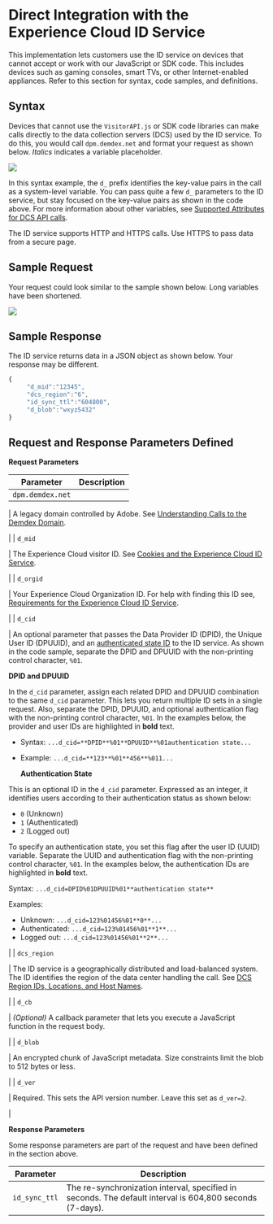 # Direct Integration with the Experience Cloud ID Service

This implementation lets customers use the ID service on devices that cannot accept or work with our JavaScript or SDK code. This includes devices such as gaming consoles, smart TVs, or other Internet-enabled appliances. Refer to this section for syntax, code samples, and definitions.

## Syntax

Devices that cannot use the `VisitorAPI.js` or SDK code libraries can make calls directly to the data collection servers \(DCS\) used by the ID service. To do this, you would call `dpm.demdex.net` and format your request as shown below. *Italics* indicates a variable placeholder.

 ![](images/directSyntax.png) 

In this syntax example, the `d_` prefix identifies the key-value pairs in the call as a system-level variable. You can pass quite a few `d_` parameters to the ID service, but stay focused on the key-value pairs as shown in the code above. For more information about other variables, see [Supported Attributes for DCS API calls](https://marketing.adobe.com/resources/help/en_US/aam/dcs-keys.html).

The ID service supports HTTP and HTTPS calls. Use HTTPS to pass data from a secure page.

## Sample Request

Your request could look similar to the sample shown below. Long variables have been shortened.

 ![](images/directExample.png) 

## Sample Response

The ID service returns data in a JSON object as shown below. Your response may be different.

```javascript
{
     "d_mid":"12345",
     "dcs_region":"6",
     "id_sync_ttl":"604800",
     "d_blob":"wxyz5432"
}
```

## Request and Response Parameters Defined

 **Request Parameters** 

|Parameter|Description|
|---------|-----------|
|  `dpm.demdex.net` 

 | A legacy domain controlled by Adobe. See [Understanding Calls to the Demdex Domain](https://marketing.adobe.com/resources/help/en_US/aam/demdex-calls.html).

 |
|  `d_mid` 

 | The Experience Cloud visitor ID. See [Cookies and the Experience Cloud ID Service](mcvid_cookies.html#).

 |
|  `d_orgid` 

 | Your Experience Cloud Organization ID. For help with finding this ID see, [Requirements for the Experience Cloud ID Service](mcvid-requirements.html#).

 |
|  `d_cid` 

 | An optional parameter that passes the Data Provider ID \(DPID\), the Unique User ID \(DPUUID\), and an [authenticated state ID](mcvid-authenticated-state.html#) to the ID service. As shown in the code sample, separate the DPID and DPUUID with the non-printing control character, `%01`.

  **DPID and DPUUID** 

 In the `d_cid` parameter, assign each related DPID and DPUUID combination to the same `d_cid` parameter. This lets you return multiple ID sets in a single request. Also, separate the DPID, DPUUID, and optional authentication flag with the non-printing control character, `%01`. In the examples below, the provider and user IDs are highlighted in **bold** text.

+ Syntax: `...d_cid=**DPID**%01**DPUUID**%01authentication state...` 
+ Example: `...d_cid=**123**%01**456**%011...` 

  **Authentication State** 

This is an optional ID in the `d_cid` parameter. Expressed as an integer, it identifies users according to their authentication status as shown below:

+ `0` \(Unknown\)
+ `1` \(Authenticated\)
+ `2` \(Logged out\)

To specify an authentication state, you set this flag after the user ID \(UUID\) variable. Separate the UUID and authentication flag with the non-printing control character, `%01`. In the examples below, the authentication IDs are highlighted in **bold** text.

Syntax: `...d_cid=DPID%01DPUUID%01**authentication state**` 

Examples:

+ Unknown: `...d_cid=123%01456%01**0**...` 
+ Authenticated: `...d_cid=123%01456%01**1**...` 
+ Logged out: `...d_cid=123%01456%01**2**...` 

 |
|  `dcs_region` 

 | The ID service is a geographically distributed and load-balanced system. The ID identifies the region of the data center handling the call. See [DCS Region IDs, Locations, and Host Names](https://marketing.adobe.com/resources/help/en_US/aam/dcs-regions.html).

 |
|  `d_cb` 

 |  *\(Optional\)* A callback parameter that lets you execute a JavaScript function in the request body.

 |
|  `d_blob` 

 | An encrypted chunk of JavaScript metadata. Size constraints limit the blob to 512 bytes or less.

 |
|  `d_ver` 

 | Required. This sets the API version number. Leave this set as `d_ver=2`.

 |

 **Response Parameters** 

Some response parameters are part of the request and have been defined in the section above.

| Parameter     | Description                                                                                              |
| ------------- | -------------------------------------------------------------------------------------------------------- |
| `id_sync_ttl` | The re-synchronization interval, specified in seconds. The default interval is 604,800 seconds (7-days). |
